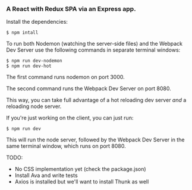 ### A React with Redux SPA via an Express app.

Install the dependencies:

`$ npm intall`

To run both Nodemon (watching the server-side files) and the Webpack Dev Server use the following commands in separate terminal windows:


```
$ npm run dev-nodemon
$ npm run dev-hot
```
The first command runs nodemon on port 3000.

The second command runs the Webpack Dev Server on port 8080.

This way, you can take full advantage of a hot reloading dev server *and* a reloading node server.

If you're just working on the client, you can just run:

`$ npm run dev`

This will run the node server, followed by the Webpack Dev Server in the same terminal window, which runs on port 8080.

TODO:
* No CSS implementation yet (check the package.json)
* Install Ava and write tests
* Axios is installed but we'll want to install Thunk as well
